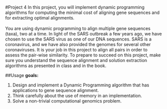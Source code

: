 #Project 4
In this project, you will implement dynamic programming algorithms for computing the minimal cost of aligning gene sequences and for extracting optimal alignments.
</br></br>
You are using dynamic programming to align multiple gene sequences (taxa), two at a time. In light of the SARS outbreak a few years ago, we have chosen to use the SARS 
virus as one of our DNA sequences. SARS is a coronavirus, and we have also provided the genomes for several other coronaviruses. It is your job in this project to align 
all pairs in order to assess the pair-wise similarity. To prepare to succeed on this project, make sure you understand the sequence alignment and solution extraction 
algorithms as presented in class and in the book.

##Usage
**goals:**
1. Design and implement a Dynamic Programming algorithm that has applications to gene sequence alignment.
2. Think carefully about the use of memory in an implementation.
3. Solve a non-trivial computational genomics problem.
